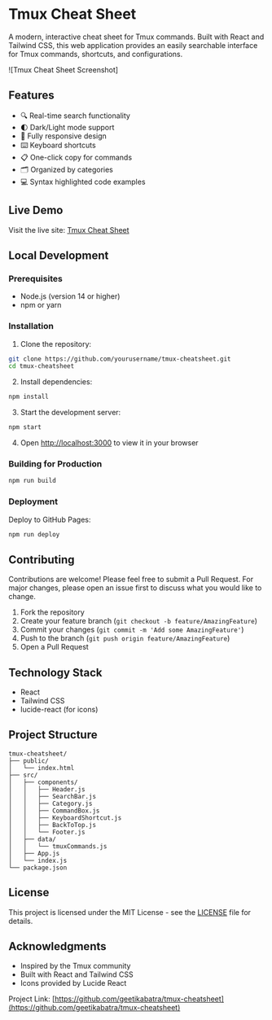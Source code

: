 # Tmux Cheat Sheet

A modern, interactive cheat sheet for Tmux commands. Built with React and Tailwind CSS, this web application provides an easily searchable interface for Tmux commands, shortcuts, and configurations.

![Tmux Cheat Sheet Screenshot]

## Features

- 🔍 Real-time search functionality
- 🌓 Dark/Light mode support
- 📱 Fully responsive design
- ⌨️ Keyboard shortcuts
- 📋 One-click copy for commands
- 🗂️ Organized by categories
- 💻 Syntax highlighted code examples

## Live Demo

Visit the live site: [Tmux Cheat Sheet](https://geetikabatra.github.io/tmux-cheatsheet)

## Local Development

### Prerequisites

- Node.js (version 14 or higher)
- npm or yarn

### Installation

1. Clone the repository:
```bash
git clone https://github.com/yourusername/tmux-cheatsheet.git
cd tmux-cheatsheet
```

2. Install dependencies:
```bash
npm install
```

3. Start the development server:
```bash
npm start
```

4. Open [http://localhost:3000](http://localhost:3000) to view it in your browser

### Building for Production

```bash
npm run build
```

### Deployment

Deploy to GitHub Pages:
```bash
npm run deploy
```

## Contributing

Contributions are welcome! Please feel free to submit a Pull Request. For major changes, please open an issue first to discuss what you would like to change.

1. Fork the repository
2. Create your feature branch (`git checkout -b feature/AmazingFeature`)
3. Commit your changes (`git commit -m 'Add some AmazingFeature'`)
4. Push to the branch (`git push origin feature/AmazingFeature`)
5. Open a Pull Request

## Technology Stack

- React
- Tailwind CSS
- lucide-react (for icons)

## Project Structure

```
tmux-cheatsheet/
├── public/
│   └── index.html
├── src/
│   ├── components/
│   │   ├── Header.js
│   │   ├── SearchBar.js
│   │   ├── Category.js
│   │   ├── CommandBox.js
│   │   ├── KeyboardShortcut.js
│   │   ├── BackToTop.js
│   │   └── Footer.js
│   ├── data/
│   │   └── tmuxCommands.js
│   ├── App.js
│   └── index.js
└── package.json
```

## License

This project is licensed under the MIT License - see the [LICENSE](LICENSE) file for details.

## Acknowledgments

- Inspired by the Tmux community
- Built with React and Tailwind CSS
- Icons provided by Lucide React


Project Link: [https://github.com/geetikabatra/tmux-cheatsheet](https://github.com/geetikabatra/tmux-cheatsheet)
